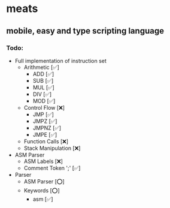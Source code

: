 # meats
## mobile, easy and type scripting language

### Todo:

- Full implementation of instruction set
	- Arithmetic [✅]
		- ADD [✅]
		- SUB [✅]
		- MUL [✅]
		- DIV [✅]
		- MOD [✅]
	- Control Flow [❌]
		- JMP [✅]
		- JMPZ [✅]
		- JMPNZ [✅]
		- JMPE [✅]
	- Function Calls [❌]
   	- Stack Manipulation [❌]
- ASM Parser
	- ASM Labels [❌]
	- Comment Token ';' [✅]
 - Parser
	- ASM Parser [⭕]
   	- Keywords [⭕]
   	  	- asm [✅]
